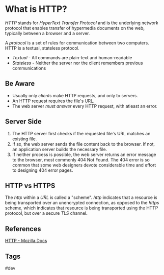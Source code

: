 # What is HTTP?

*HTTP* stands for *HyperText Transfer Protocol* and is the underlying network protocol that enables transfer of hypermedia documents on the web, typically between a browser and a server.  

A *protocol* is a set of rules for communication between two computers. HTTP is a textual, stateless protocol.
* *Textual* - All commands are plain-text and human-readable  
* *Stateless* - Neither the server nor the client remembers previous communications  

## Be Aware
* Usually only *clients* make HTTP requests, and only to servers.  
* An HTTP request requires the file's URL.  
* The web server *must answer* every HTTP request, with atleast an error.  

## Server Side
1. The HTTP server first checks if the requested file's URL matches an existing file.  
2. If so, the web server sends the file content back to the browser. If not, an application server builds the necessary file.  
3. If neither process is possible, the web server returns an error message to the browser, most commonly 404 Not Found. The 404 error is so common that some web designers devote considerable time and effort to designing 404 error pages.  

## HTTP vs HTTPS
The *http* within a *URL* is called a "scheme". *http* indicates that a resource is being transported over an unencrypted connection, as opposed to the *https* scheme, which indicates that resource is being transported using the HTTP protocol, but over a secure *TLS* channel.  

## References
[HTTP - Mozilla Docs](https://developer.mozilla.org/en-US/docs/Glossary/HTTP)  

## Tags
#dev
